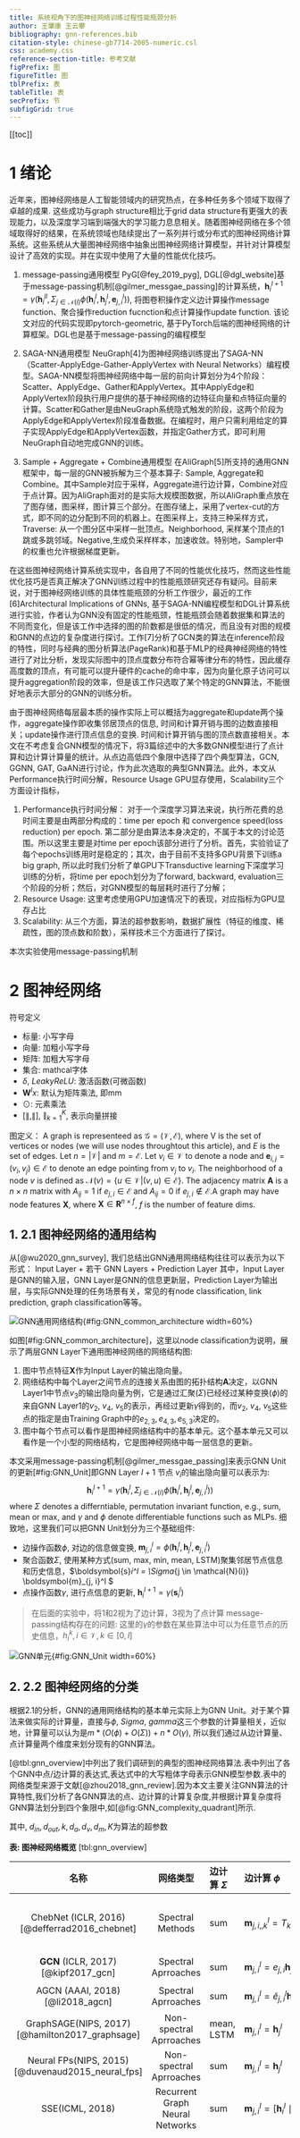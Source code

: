 ```yaml
---
title: 系统视角下的图神经网络训练过程性能瓶颈分析
author: 王肇康 王云攀
bibliography: gnn-references.bib
citation-style: chinese-gb7714-2005-numeric.csl
css: academy.css
reference-section-title: 参考文献
figPrefix: 图
figureTitle: 图
tblPrefix: 表
tableTitle: 表
secPrefix: 节
subfigGrid: true
---
```


[[toc]]

# 1 绪论

近年来，图神经网络是人工智能领域内的研究热点，在多种任务多个领域下取得了卓越的成果. 这些成功与graph structure相比于grid data structure有更强大的表现能力，以及深度学习端到端强大的学习能力息息相关。随着图神经网络在多个领域取得好的结果，在系统领域也陆续提出了一系列并行或分布式的图神经网络计算系统。这些系统从大量图神经网络中抽象出图神经网络计算模型，并针对计算模型设计了高效的实现。并在实现中使用了大量的性能优化技巧。
1. message-passing通用模型
PyG[@fey_2019_pyg], DGL[@dgl_website]基于message-passing机制[@gilmer_messgae_passing]的计算系统，$\boldsymbol{h}_i^{l+1}  = \gamma (\boldsymbol{h}_i^{ll}, \Sigma_{j \in \mathcal{N}(i)} \phi(\boldsymbol{h}_i^l, \boldsymbol{h}_j^l, \boldsymbol{e}_{j, i}^l))$, 将图卷积操作定义边计算操作message function、聚合操作reduction fucnction和点计算操作update function. 该论文对应的代码实现即pytorch-geometric, 基于PyTorch后端的图神经网络的计算框架。DGL也是基于message-passing的编程模型

2. SAGA-NN通用模型
NeuGraph[4]为图神经网络训练提出了SAGA-NN（Scatter-ApplyEdge-Gather-ApplyVertex with Neural Networks）编程模型。SAGA-NN模型将图神经网络中每一层的前向计算划分为4个阶段：Scatter、ApplyEdge、Gather和ApplyVertex。其中ApplyEdge和ApplyVertex阶段执行用户提供的基于神经网络的边特征向量和点特征向量的计算。Scatter和Gather是由NeuGraph系统隐式触发的阶段，这两个阶段为ApplyEdge和ApplyVertex阶段准备数据。在编程时，用户只需利用给定的算子实现ApplyEdge和ApplyVertex函数，并指定Gather方式，即可利用NeuGraph自动地完成GNN的训练。

3. Sample + Aggregate + Combine通用模型
在AliGraph[5]所支持的通用GNN框架中，每一层的GNN被拆解为三个基本算子: Sample, Aggregate和Combine。其中Sample对应于采样，Aggregate进行边计算，Combine对应于点计算。因为AliGraph面对的是实际大规模图数据，所以AliGraph重点放在了图存储，图采样，图计算三个部分。在图存储上，采用了vertex-cut的方式，即不同的边分配到不同的机器上。在图采样上，支持三种采样方式，Traverse: 从一个图分区中采样一批顶点。Neighborhood, 采样某个顶点的1跳或多跳邻域。Negative,生成负采样样本，加速收敛。特别地，Sampler中的权重也允许根据梯度更新。

在这些图神经网络计算系统实现中，各自用了不同的性能优化技巧，然而这些性能优化技巧是否真正解决了GNN训练过程中的性能瓶颈研究还存有疑问。目前来说，对于图神经网络训练的具体性能瓶颈的分析工作很少，最近的工作[6]Architectural Implications of GNNs, 基于SAGA-NN编程模型和DGL计算系统进行实验，作者认为GNN没有固定的性能瓶颈，性能瓶颈会随着数据集和算法的不同而变化，但是该工作中选择的图的阶数都是很低的情况，而且没有对图的规模和GNN的点边的复杂度进行探讨。工作[7]分析了GCN类的算法在inference阶段的特性，同时与经典的图分析算法(PageRank)和基于MLP的经典神经网络的特性进行了对比分析，发现实际图中的顶点度数分布符合幂等律分布的特性，因此缓存高度数的顶点，有可能可以提升硬件的cache的命中率，因为向量化原子访问可以提升aggregation阶段的效率，但是该工作只选取了某个特定的GNN算法，不能很好地表示大部分的GNN的训练分析。

由于图神经网络每层最本质的操作实际上可以概括为aggregate和update两个操作，aggregate操作即收集邻居顶点的信息, 时间和计算开销与图的边数直接相关；update操作进行顶点信息的变换. 时间和计算开销与图的顶点数直接相关。本文在不考虑复合GNN模型的情况下，将3篇综述中的大多数GNN模型进行了点计算和边计算计算量的统计。从点边高低四个象限中选择了四个典型算法，GCN, GGNN, GAT, GaAN进行讨论，作为此次选取的典型GNN算法。此外，本文从Performance执行时间分解，Resource Usage GPU显存使用，Scalability三个方面设计指标，
1. Performance执行时间分解： 对于一个深度学习算法来说，执行所花费的总时间主要是由两部分构成的：time per epoch 和 convergence speed(loss reduction) per epoch. 第二部分是由算法本身决定的，不属于本文的讨论范围。所以这里主要是对time per epoch该部分进行了分析。首先，实验验证了每个epochs训练用时是稳定的；其次，由于目前不支持多GPU背景下训练a big graph, 所以此时我们分析了单GPU下Transductive learning下深度学习训练的分析，将time per epoch划分为了forward, backward, evaluation三个阶段的分析；然后，对GNN模型的每层耗时进行了分解；
2. Resource Usage: 这里考虑使用GPU加速情况下的表现，对应指标为GPU显存占比
3. Scalability: 从三个方面，算法的超参数影响，数据扩展性（特征的维度、稀疏性，图的顶点数和阶数），采样技术三个方面进行了探讨。

本次实验使用message-passing机制


# 2 图神经网络

符号定义
- 标量: 小写字母
- 向量: 加粗小写字母
- 矩阵: 加粗大写字母
- 集合: mathcal字体
- $\delta$, $LeakyReLU$: 激活函数(可微函数)
- $\mathbf{W}^lx$: 默认为矩阵乘法, 即mm
- $\odot$: 元素乘法
- $[\parallel, \parallel]$, $\parallel_{k=1}^K$, 表示向量拼接

图定义：
A graph is representeed as $\mathcal{G}=(\mathcal{V}, \mathcal{E})$, where V is the set of vertices or nodes (we will use nodes throughtout this article), and $E$ is the set of edges. Let $n = |\mathcal{V}|$ and $m = \mathcal{E}$. Let $v_i \in \mathcal{V}$ to denote a node and $\boldsymbol{e}_{i, j} = (v_i, v_j) \in \mathcal{E}$ to denote an edge pointing from $v_j$ to $v_i$. The neighborhood of a node $v$ is defined as $\mathcal{N}(v) = \{u \in \mathcal{V} | (v, u) \in \mathcal{E}\}$. The adjacency matrix $\boldsymbol{A}$ is a $n \times n$ matrix with $A_{ij}=1$ if $e_{j, i} \in \mathcal{E}$ and $A_{ij}=0$ if $e_{j, i} \notin \mathcal{E}$.A graph may have node features $\boldsymbol{X}$, where $\boldsymbol{X} \in \boldsymbol{R}^{n \times f}$, $f$ is the number of feature dims. 

## 1. 2.1 图神经网络的通用结构

从[@wu2020_gnn_survey], 我们总结出GNN通用网络结构往往可以表示为以下形式：
Input Layer + 若干 GNN Layers + Prediction Layer
其中，Input Layer是GNN的输入层，GNN Layer是GNN的信息更新层，Prediction Layer为输出层，与实际GNN处理的任务场景有关，常见的有node classification, link prediction, graph classification等等。

![GNN通用网络结构](figs/illustration/GNN_common_architecture.png){#fig:GNN_common_architecture width=60%}

如图[#fig:GNN_common_architecture]，这里以node classification为说明，展示了两层GNN Layer下通用图神经网络的网络结构图: 
1. 图中节点特征$\boldsymbol{X}$作为Input Layer的输出隐向量。
2. 网络结构中每个Layer之间节点的连接关系由图的拓扑结构$\boldsymbol{A}$决定，以GNN Layer1中节点$v_3$的输出隐向量为例，它是通过汇聚($\Sigma$)已经经过某种变换($\phi$)的来自GNN Layer1的$v_2$, $v_4$, $v_5$的表示，再经过更新$\gamma$得到的，而$v_2$, $v_4$, $v_5$这些点的指定是由Training Graph中的$e_{2, 3}, e_{4, 3}, e_{5, 3}$决定的。
3. 图中每个节点可以看作是图神经网络结构中的基本单元。这个基本单元又可以看作是一个小型的网络结构，它是图神经网络中每一层信息的更新。

本文采用message-passing机制[@gilmer_messgae_passing]来表示GNN Unit的更新[#fig:GNN_Unit]即GNN Layer $l+1$ 节点 $v_i$的输出隐向量可以表示为:
$$\boldsymbol{h}_i^{l+1}  = \gamma (\boldsymbol{h}_i^l, \Sigma_{j \in \mathcal{N}(i)} \phi(\boldsymbol{h}_i^l, \boldsymbol{h}_j^l, \boldsymbol{e}_{j, i}^l))$$
where $\Sigma$ denotes a differntiable, permutation invariant function, e.g., sum, mean or max, and $\gamma$ and $\phi$ denote differentiable functions such as MLPs.
细致地，这里我们可以把GNN Unit划分为三个基础组件:
- 边操作函数$\phi$, 对边的信息做变换, $\boldsymbol{m}_{j, i}^l = \phi(\boldsymbol{h}_i^l, \boldsymbol{h}_j^l, \boldsymbol{e}_{j, i}^l)$
- 聚合函数$\Sigma$, 使用某种方式(sum, max, min, mean, LSTM)聚集邻居节点信息和历史信息，$\boldsymbol{s}_i^l =  \Sigma_{j \in \mathcal{N}(i)} \boldsymbol{m}_{j, i}^l $
- 点操作函数$\gamma$, 进行点信息的更新, $\boldsymbol{h}_i^{l+1}  = \gamma(\boldsymbol{s}_i^l)$

> 在后面的实验中，将1和2视为了边计算，3视为了点计算
> message-passing结构存在的问题:
> 这里的$\gamma$的参数在某些算法中可以为任意节点的历史信息，$h_i^k, i \in \mathcal{V}, k \in [0, l]$

![GNN单元](figs/illustration/GNN_Unit.png){#fig:GNN_Unit width=60%}

## 2. 2.2 图神经网络的分类

根据2.1的分析，GNN的通用网络结构的基本单元实际上为GNN Unit。对于某个算法来做实际的计算量，直接与$\phi$, $Sigma$, $gamma$这三个参数的计算量相关，近似地，计算量可以认为是$m * (O(\phi) + O(\Sigma)) + n * O(\gamma)$, 所以我们通过从边计算量、点计算量两个维度来划分现有的GNN算法。

[@tbl:gnn_overview]中列出了我们调研到的典型的图神经网络算法.表中列出了各个GNN中点/边计算的表达式,表达式中的大写粗体字母表示GNN模型参数.表中的网络类型来源于文献[@zhou2018_gnn_review].因为本文主要关注GNN算法的计算特性,我们分析了各GNN算法的点、边计算的计算复杂度,并根据计算复杂度将GNN算法划分到四个象限中,如[@fig:GNN_complexity_quadrant]所示.

其中, $d_{in}, d_{out}, k, d_a, d_v, d_m, K$为算法的超参数

**表: 图神经网络概览** [tbl:gnn_overview]

|                       名称                       |            网络类型             | 边计算 $\Sigma$  | 边计算 $\phi$                                                                                                                                                                                                                                                                                                                                                                                                                                                                                                                                                    |          边计算复杂度           | 点计算 $\gamma$                                                                                                                                                                                                                                                                                                                                                                                                                                                                                                                                                                                                                    |                     点计算复杂度                     |
| :----------------------------------------------: | :-----------------------------: | :--------------- | :--------------------------------------------------------------------------------------------------------------------------------------------------------------------------------------------------------------------------------------------------------------------------------------------------------------------------------------------------------------------------------------------------------------------------------------------------------------------------------------------------------------------------------------------------------------- | :-----------------------------: | :--------------------------------------------------------------------------------------------------------------------------------------------------------------------------------------------------------------------------------------------------------------------------------------------------------------------------------------------------------------------------------------------------------------------------------------------------------------------------------------------------------------------------------------------------------------------------------------------------------------------------------- | :--------------------------------------------------: |
|  ChebNet (ICLR, 2016) [@defferrad2016_chebnet]   |        Spectral Methods         | sum              | $\boldsymbol{m}_{j, i, , k}^l = T_k(\widetilde{L} )_{j, i} \boldsymbol{h}_j^l$                                                                                                                                                                                                                                                                                                                                                                                                                                                                                   |         $O(K * d_{in})$         | $\boldsymbol{h}_i^{l+1} = \sum_{k=0}^K \boldsymbol{W}^{l,k}  \boldsymbol{s}_{i, k}^{l} $                                                                                                                                                                                                                                                                                                                                                                                                                                                                                                                                           |                $O(K * d_{in} * d_{out})$                 |
|       **GCN** (ICLR, 2017)[@kipf2017_gcn]        |       Spectral Aprroaches       | sum              | $\boldsymbol{m}_{j, i}^l = e_{j, i} \boldsymbol{h}_j^l$                                                                                                                                                                                                                                                                                                                                                                                                                                                                                                          |           $O(d_{in})$           | $\boldsymbol{h}_i^{l+1} = \boldsymbol{W}^l  \boldsymbol{s}_i^{l}$                                                                                                                                                                                                                                                                                                                                                                                                                                                                                                                                                                  |                $O(d_{in} * d_{out})$                 |
|         AGCN (AAAI, 2018)[@li2018_agcn]          |       Spectral Aprroaches       | sum              | $\boldsymbol{m}_{j, i}^l = \tilde{e}_{j, i}^l \boldsymbol{h}_j^l$                                                                                                                                                                                                                                                                                                                                                                                                                                                                                                |           $O(d_{in})$           | $\boldsymbol{h}_i^{l+1} = \boldsymbol{W}^l  \boldsymbol{s}_i^{l}$                                                                                                                                                                                                                                                                                                                                                                                                                                                                                                                                                                  |                $O(d_{in} * d_{out})$                 |
|  GraphSAGE(NIPS, 2017)[@hamilton2017_graphsage]  |     Non-spectral Aprroaches     | mean, LSTM   | $\boldsymbol{m}_{j, i}^l =  \boldsymbol{h}_j^l$                                                                                                                                                                                                                                                                                                                                                                                                                                                                                                                  |             $O(1)$              | $\boldsymbol{h}_i^{l+1} =   \delta(\boldsymbol{W}^l  [\boldsymbol{s}_i^{l} \parallel \boldsymbol{h}_i^l])$                                                                                                                                                                                                                                                                                                                                                                                                                                                                                                                         |                $O(d_{in} * d_{out})$                 |
| Neural FPs(NIPS, 2015)[@duvenaud2015_neural_fps] |     Non-spectral Aprroaches     | sum              | $\boldsymbol{m}_{j, i}^l = \boldsymbol{h}_j^l$                                                                                                                                                                                                                                                                                                                                                                                                                                                                                                                   |           $O(d_{in})$           | $\boldsymbol{h}_i^{l+1} = \delta(\boldsymbol{h}_i^l +\boldsymbol{W}^{\boldsymbol{N}_i}  \boldsymbol{s}_i^{l})$                                                                                                                                                                                                                                                                                                                                                                                                                                                                                                                                         |                $O(d_{in} * d_{out})$                 |
|                 SSE(ICML, 2018)                  | Recurrent Graph Neural Networks | sum              | $\boldsymbol{m}_{j, i}^l = [\boldsymbol{h}_i^{l} \parallel \boldsymbol{h}_j^l]$                                                                                                                                                                                                                                                                                                                                                                                                                                                                                  |             $O(1)$              | $\boldsymbol{h}_i^{l+1} = (1 - \alpha)  \boldsymbol{h}_i^l +\alpha    \delta(\boldsymbol{W}^l_1 \delta(\boldsymbol{W}^l_2), \boldsymbol{s}_i^l)$                                                                                                                                                                                                                                                                                                                                                                                                                                                                                   |                $O(d_{in} * d_{out})$                 |
|        **GGNN**(ICLR, 2015)[@li2015_ggnn]        |   Gated Graph Neural Networks   | sum              | $\boldsymbol{m}_{j, i} = \boldsymbol{W}^l \boldsymbol{h}_j^l$                                                                                                                                                                                                                                                                                                                                                                                                                                                                                                    |      $O(d_{in} * d_{out})$      | $\boldsymbol{z}_i^l = \delta ( \boldsymbol{W}^z \boldsymbol{s}_i^l + \boldsymbol{b}^{sz} + \boldsymbol{U}^z \boldsymbol{h}_i^{l} + \boldsymbol{b}^{hz}) \\ \boldsymbol{r}_i^l = \delta ( \boldsymbol{W}^r \boldsymbol{s}_i^l+ \boldsymbol{b}^{sr} +\boldsymbol{U}^r \boldsymbol{h}_i^{l} + \boldsymbol{b}^{hr}) \\ \boldsymbol{h}_i^{l+1} = tanh ( \boldsymbol{W}^l \boldsymbol{s}_i^l + \boldsymbol{b}^s + \boldsymbol{U} ( \boldsymbol{r}_i^l \odot \boldsymbol{h}_i^{l} + \boldsymbol{b}^h))) \\ \boldsymbol{h}_i^{l+1} = (1 - \boldsymbol{z}_i^l) \odot \boldsymbol{h}_i^l +  \boldsymbol{z}_i^l \odot \boldsymbol{h}_i^{l+1}$ |         $O(max(d_{in}, d_{out}) * d_{out})$          |
|   Tree-LSTM(ACL, 2015) [@zhang2018_tree_lstm]    |           Graph LSTM            | sum              | $\boldsymbol{m}_{j, i}^l = \boldsymbol{h}_j^l$                                                                                                                                                                                                                                                                                                                                                                                                                                                                                                                   |             $O(1)$              | $h_i^{l+1} = LSTM(\boldsymbol{s}_i^l, \boldsymbol{h}_i^{l})$                                                                                                                                                                                                                                                                                                                                                                                                                                                                                                                                                                       |                $O(d_{in} * d_{out})$                 |
|       **GAT**(ICLR, 2017)[@huang2018_gat]        |    Graph Attention Networks     | sum       | $\alpha_{j, i}^k = \frac {\exp(LeakyReLU(\boldsymbol{a}^T [ \boldsymbol{W}^{l,k}  \boldsymbol{h}_j^l \parallel \boldsymbol{W}^{l,k}  \boldsymbol{h}_j^l] ))} {\sum_{k \in \mathcal{N}(i)}\exp(LeakyReLU(\boldsymbol{a}^T [ \boldsymbol{W}^{l,k}  \boldsymbol{h}_j^l \parallel \boldsymbol{W}^{l,k}  \boldsymbol{h}_k^l] ))} \\ Multi-head concatenation: \boldsymbol{m}_{j, i}^l = \parallel_{k=1}^K \delta(\alpha_{j, i}^k \boldsymbol{W}^{l,k} \boldsymbol{h}_j^{l}) \\  Multi-head average: \boldsymbol{m}_{j, i}^l = \frac{1}{K} \sum_{k=1}^K \delta(\alpha_{j, i}^k \boldsymbol{W}^{l,k} \boldsymbol{h}_j^{l})$                                                                                                                   |    $O(K * d_{in} * d_{out})$    | $\boldsymbol{h}_i^{l+1} = \boldsymbol{s}_i^l$                                                                                                                                                                                                                                                                                                                                                                                                                                                                                                                                                                                      |                        $O(1)$                        |
|       **GaAN**(UAI, 2018)[@zhang2018_gaan]       |    Graph Attention Networks     | sum + max + mean | $\alpha_{j, i}^k = \frac {\exp(\boldsymbol{a}^T [ \boldsymbol{W}^{l, k}_{xa} \boldsymbol{h}_j^l \parallel \boldsymbol{W}^{l,k}_{ya} \boldsymbol{h}_i^l] )} {\sum_{k \in \mathcal{N}(j)}\exp(\boldsymbol{a}^T [ \boldsymbol{W}^{l,k}_{xa} \boldsymbol{h}_j^l \parallel \boldsymbol{W}^{l,k}_{ya}  \boldsymbol{h}_k^l] )} \\  \boldsymbol{m}_{j, i, 1}^l = \parallel_{k=1}^K \delta(\alpha_{j, i}^k \boldsymbol{W}^{l,k}_v \boldsymbol{h}_j^{l}) \\ \boldsymbol{m}_{j, i, 2}^l = \boldsymbol{W}^l_m \boldsymbol{h}_j^{l} \\ \boldsymbol{m}_{j, i, 3}^l = \boldsymbol{h}_j^l$ | $O(max(d_a, d_m) * K * d_{in})$ | $\boldsymbol{g}_i = \boldsymbol{W}^l_g  [\boldsymbol{h}_i^{l} \parallel \boldsymbol{s}_{i, 2}^l \parallel \boldsymbol{s}_{i, 3}^l]  \\ \boldsymbol{h}_i^{l+1} = \boldsymbol{W}^l_o [\boldsymbol{h}_i^l \parallel (\boldsymbol{g}_{i} \odot \boldsymbol{s}_{i, 1}^l) ]$                                                                                                                                                                                                                                                                                                                                                             | $O(max(d_{in} + K * d_v, 2 * d_{in} + d_m) d_{out})$ |

> 备注： Tree-LSTM的点计算公式不能直接用LSTM表示，所以去除
> 这里的图以论文中的图为标准
计算复杂度中的算法：GMM, Tree-LSTM-Nary, Tree-LSTM-Child, HGNN, single parameter

> 点,边复杂度的定义，当边的复杂度仅仅为$d_in$的小常数倍为边低，否则为边高; 当点的复杂度为$d_{in} * d_{out}$的小常数倍为点低，否则为点高;

![GNN的计算复杂度象限图](figs/illustration/GNN_complexity_quadrant.jpg)

**图: GNN的计算复杂度象限图** [@fig:GNN_complexity_quadrant]

## 3. 2.3 典型图神经网络

### 3.1. GCN
提出了Spectral Graph Convolutions的一阶近似方法，将复杂度降到了与图边数的线性的数量级，并且能够学习局部图形结构和节点特征，沟通了Spectral-based方法和Spatial-based方法。
The propagation rule of GCN at layer l+1 is defined as follows:
$$\boldsymbol{h}_i^{l + 1} = \delta (\boldsymbol{W}^l sum_{j \in \mathcal{N}(i)} (e_{j, i}\boldsymbol{h}_j^{l}))$$

参数：
$d_{in}$是layer $l$的输入维度
$d_{out}$是layer $l$的输出维度

权重：
$\boldsymbol{W}^l \in \mathbb{R}^{d_{out} \times d_{in}}$

### 3.2. GGNN
在图神经网络的前期工作GNN上，首次提出采用了a gated recurrent unit(GRU)作为循环函数，将循环次数减少到了固定步骤数，不再需要约束参数以保证收敛
GNN Layer $l$ node $v_i$的更新公式为:
$$\boldsymbol{s}_i^{l} = sum_{j \in \mathcal{N}(i)} (\boldsymbol{h}_j^{l}) \\ \boldsymbol{z}_i^l = \delta ( \boldsymbol{W}^z \boldsymbol{s}_i^l + \boldsymbol{b}^{sz} + \boldsymbol{U}^z \boldsymbol{h}_i^{l} + \boldsymbol{b}^{hz}) \\ \boldsymbol{r}_i^l = \delta ( \boldsymbol{W}^r \boldsymbol{s}_i^l+ \boldsymbol{b}^{sr} +\boldsymbol{U}^r \boldsymbol{h}_i^{l} + \boldsymbol{b}^{hr}) \\ \boldsymbol{h}_i^{l+1} = tanh ( \boldsymbol{W} \boldsymbol{s}_i^l + \boldsymbol{b}^s + \boldsymbol{U} ( \boldsymbol{r}_i^l \odot \boldsymbol{h}_i^{l} + \boldsymbol{b}^h))) \\ \boldsymbol{h}_i^{l+1} = (1 - \boldsymbol{z}_i^l) \odot \boldsymbol{h}_i^l +  \boldsymbol{z}_i^l \odot \boldsymbol{h}_i^{l+1}$$

参数：
$d_{in}$是layer $l$的输入维度
$d_{out}$是layer $l$的输出维度

权重：
$\boldsymbol{W}^z, \boldsymbol{W}^r, \boldsymbol{W}, \boldsymbol{U}^z, \boldsymbol{U}^r, \boldsymbol{U}^l  \in \mathbb{R}^{d_{out}\times d_{in}}$
$\boldsymbol{b}^{sz}, \boldsymbol{b}^{hz}, \boldsymbol{b}^{sr}, \boldsymbol{b}^{hr}, \boldsymbol{b}^s, \boldsymbol{b}^r  \in \mathbb{R}^{d_{out}}$

注意：
> GGNN是所有层共享同一参数，其他模型GCN,GAT,GaAN的参数每层都是不一样的

### 3.3. GAT
采用了Attention机制来了解两个连接节点的相对权重，并且使用了multi-head机制来增加模型的表现能力
GNN Layer $l$ node $v_i$的更新公式为:
$$\boldsymbol{h}_i^{l + 1} = \parallel_{k=1}^K \delta(sum_{j \in \mathcal{N}(i)} \alpha_{j, i}^k \boldsymbol{W}^{l,k} \boldsymbol{h}_j^{l}) \\
or \quad \boldsymbol{h}_i^{l + 1} = \delta(\frac{1}{K} sum_{j \in \mathcal{N}(i)} \alpha_{j, i}^k \boldsymbol{W}^{l,k} \boldsymbol{h}_j^{l}) \\
\alpha_{j, i}^k = \frac {\exp(LeakyReLU(a^T [ \boldsymbol{W}^{l,k} \boldsymbol{h}_j^l \parallel \boldsymbol{W}^{l,k} \boldsymbol{h}_j^l] ))} {\sum_{k \in \mathcal{N}(i)}\exp(LeakyReLU(a^T [ \boldsymbol{W}^{l,k} \boldsymbol{h}_j^l \parallel \boldsymbol{W}^{l,k} \boldsymbol{h}_k^l] ))}$$

参数：
$d_{in}$是layer $l$的输入维度
$d_{out}$是layer $l$的输出维度
$K$是多头机制的heads数

权重:
$\bold{W}^{l,k} \in \mathbb{R}^{d_{out} \times d_{in}}, \boldsymbol{a} \in \mathbb{R}^{2 * d_{out}}$


### 3.4. GaAN
在传统的mulit-head机制上，引入了a convolutional subnetwork来控制每个Attention head的重要性
GNN Layer $l$ node $v_i$的更新公式为:

$$ \boldsymbol{h}_i^{l+1} = \boldsymbol{W}^l_o [\boldsymbol{h}_i^l \parallel (\boldsymbol{g}_{i} \odot sum_{j \in \mathcal{N}(i)}  (\parallel_{k=1}^K \delta(\alpha_{j, i}^k \boldsymbol{W}^{l,k}_v \boldsymbol{h}_j^{l}) ) ] \\ \boldsymbol{g}_i = \boldsymbol{W}^l_g  [\boldsymbol{h}_i^{l} \parallel max_{j \in \mathcal{N}(i)} (\boldsymbol{W}^l_m \boldsymbol{h}_j^{l})  \parallel mean_{j \in \mathcal{N(i)}} \boldsymbol{h}_j^l] 
\\ \alpha_{j, i}^k = \frac {\exp(\boldsymbol{a}^T [ \boldsymbol{W}^{l,k}_{xa} \boldsymbol{h}_j^l \parallel \boldsymbol{W}^{l,k}_{ya} \boldsymbol{h}_i^l] )} {\sum_{s \in \mathcal{N}(j)}\exp(\boldsymbol{a}^T [ \boldsymbol{W}^{l,k}_{xa} \boldsymbol{h}_j^l \parallel \boldsymbol{W}^{l,k}_{ya}  \boldsymbol{h}_s^l] )}$$

参数：
$d_{in}$是layer $l$的输入维度
$d_{out}$是layer $l$的输出维度
$K$是多头机制的heads数

权重:
$\bold{W}^l_o \in \mathbb{R}^{d_{out} \times (K * d_v + d_{in})}, \boldsymbol{a} \in \mathbb{R}^{2 * d_a}$
$\bold{W}^l_g \in \mathbb{R}^{K \times (2 * d_{in} + d_m)}$
$\boldsymbol{W}^{l,k}_{xa}, \boldsymbol{W}^{l,k}_{ya} \in \mathbb{R}^{d_a}$

## 4. 2.4 采样技术

在实际训练中，当遇到特别大的图时，使用整张图参与训练，内存就成为最大的限制，这是低效而且不可行的。所以，采样技术也纳入为了模型的一部分。
为了能够扩展到更大的图上，出现了大量的采样方面的工作，即将一个大图采样为一个小图进行minibatch训练。采样技术的工作出现了很多，大致来说，我们可以分为两大类(分类标准来自[@zeng2020_graphsaint])
1. layer Sampling (Neighbor Sampling) 特点：根据层选择点或者边
layer Sampling一般来说包括三部步骤：1) Construct a complete GCN on the full traning graph. 2) Sampling nodes or edges of each layer to form minibatches 3) Propagate forward and backward among the sampled GCN.
Step 2)和3) 迭代地进行梯度更新
GraphSAGE[@hamilton2017_graphsage]是最早出现的layer Sampling方法，它通过最终层需要训练的节点，反向每层按照指定邻居节点构成训练的子图。PinSage [@ying2018_pinsage] proposed sampling neighbors using random walks on graphs along with several implementation improvements including coordination between the CPU and GPU, a map-reduce inference pipeline, and so on。 FastGCN[@chen2018_fastgcn]则在[@hamilton2017_graphsage]基础上，enhances the layer sampler by introducing an importance score to each neighbor. The algorithm presumably leads to less information loss due to weighted（每层采样相同数目固定的点） aggregation. StochasticGCN [@chen2018_sgcn]further proposed reducing the sampling variances by using the historical activations of the last batches as a control variate, allowing for arbitrarily small sample sizes with a theoretical guarantee. Adapt [@huang2018_adap] further proposed sampling nodes in the lower layers conditioned on their top layer; this approach was more adaptive and applicable to explicitly reduce variances. 
![Layer_Sampling](figs/illustration/layer_sampling.png){#fig:Layer_Sampling width=60%}

2. Graph Sampling (Edge Sampling) 特点：保证了每层的顶点的连接关系一致
AESG(这个名称是自己定的) [@zeng2018_aesg], Cluster-GCN[@chiang2019_cluster_gcn], GraphSAINT [@zeng2020_graphsaint]不同于layer Sampling的想法，build mini-batches from subgraphsa.  AESG [@zeng2018_aesg] proposes a specific graph sampling algorithm to ensure connectivity among minibatch nodes. Cluster-GCN[@chiang2019_cluster_gcn] proposes graph clustering based minibatch training. During pre-processing, the training graph is partitioned into densely connected clusters. During training, clusters are randomly selected to form minibatches, and intra-cluster edge connections remain unchanged. GraphSAINT[@zeng2020_graphsaint]也采用了graph sampling的方法，并且decouple the sampling from the forward and backward propagation, and extend GraphSAINT with many architecture variants
![Graph_Sampling](figs/illustration/graph_sampling.png){#fig:Graph_Sampling width=60%}

在实验中，考虑采样技术时，我们从以上两大类采样算法中选取了代表性的采样算法作为训练前的一个形成Dataloader的步骤，分析了加入采样技术后GPU性能瓶颈的变化。 对于layer Sampling采样，我们选取了最经典的GraphSAGE作为研究，主要原因是它的实用性；另外对于Graph Sampling采样方法，我们选取了Cluster-GCN算法，因为该算法是最早开源的。

# 3 实验设计

## 1. 3.1 实验环境

NVIDIA Tesla T4 15079MiB X 1
Linux gpu1 3.10.0-957.el7.x86_64 #1 SMP Thu Nov 8 23:39:32 UTC 2018 x86_64 x86_64 x86_64 GNU/Linux
Python 3.7.7, PyTorch 1.5.0, Pytorch Geometric 1.5.0

## 2. 3.2 实验数据集

**表: 实验数据集概览** {#tbl:dataset_overview}

|                       数据集                        |  点数   |  边数   | 平均度数 | 输入特征向量维度 | 特征稀疏度 | 类别数 | 图类型 |
| :-------------------------------------------------: | :-----: | :-----: | :------: | :--------------: | :--------: | :----: | :----: |
| pubmed (pub) [@yang2016_revisiting_semisupervised]  | 19,717  | 44,324  |   4.5    |       500        |    0.90    |   3    | 有向图 |
|   amazon-photo (amp) [@shchur2018_pitfall_of_gnn]   |  7,650  | 119,081 |   31.1   |       745        |    0.65    |   8    | 有向图 |
| amazon-computers (amc) [@shchur2018_pitfall_of_gnn] | 13,752  | 245,861 |   35.8   |       767        |    0.65    |   10   | 有向图 |
| coauthor-physics (cph) [@shchur2018_pitfall_of_gnn] | 34,493  | 247,962 |   14.4   |       8415       |   0.996    |   5    | 有向图 |
|         flickr (fli) [@zeng2020_graphsaint]         | 89,250  | 899,756 |   10.1   |       500        |    0.54    |   7    | 无向图 |
|        com-amazon (cam) [@yang2012_defining]        | 334,863 | 925,872 |   2.8    |        32        |    0.0     |   10   | 无向图 |

实验中为了测量图的关键拓扑特征(例如平均度数)对性能的影响情况, 我们也利用R-MAT生成器[@rmat-generator]生成随机图.
如果不额外说明, 随机图顶点的特征向量为随机生成的32维稠密向量, 将顶点随机分到10个类别中, 75%的顶点参与训练.

注:
> 1. 有向图: 平均度数 = 2 * 边数 / 点数 (实际过程中，有向图PyG会预处理为无向图)
> 2. 无向图: 平均度数 = 边数 / 点数
> 3. 单个节点特征稀疏度=1 - 非零数/特征维度， 特征稀疏度为所有节点特征稀疏度的平均值

## 3. 3.3 图神经网络算法选择与实现

### 3.1. 3.3.1 学习任务

常见的Learning Task可分为[@wu2020_gnn_survey]:
- Node Level: node regression and node classification
- Edge Level: edge classification and link prediction
- Graph Level: graph classification

我们选择了node classificaton，因为其在实际应用中使用广泛、公开数据集充足。

### 3.2. 3.3.2 学习类型

学习类型可以分为两种：
1. transductive learning: 在训练、验证和测试三个阶段均使用一张图
2. inductive learning: 在训练阶段，只能看到部分图，在验证和测试阶段，针对原图中没有的顶点进行预测

在实验1,2,3分析中，我们采用transductive learning, 对整个epoch分析 
在实验4的sampling实验中，我们采用inductive learning, 对train阶段分析

> 为什么用两种setting? 为什么分析阶段不同？
> 初衷：
在transductive learning中，train, eval往往为一个epoch的两个过程, 而且两个过程操作图都相同，不影响分析; 
由于Sampling技术的实验多设置在Inductive learning, 舍去了Evalutaion阶段的分析

### 3.3. 3.3.3 算法实现

我们根据算法的点边计算复杂度选择了GCN, GGNN, GAT, GaAN四个代表性算法

**算法实现细节**
1. 网络结构:
> Input Layer + 2 * GNN Lyaer + Prediction Layer 
> 实际上, GCN, GAT, GaAN论文中的网络结构即为2, 为了保持统一， GGNN也设置为2

2. Layer的实现
> - 对于GCN, GAT, GaAN算法采用PyG自带的, GaAN基于PyG框架下手动实现（已保证正确性)
> - 对于GCN, GAT算法，PyG实现中，将点计算$\gamma$放在了$\phi$和$\Sigma$之前
> - 对于GGNN算法，由于该算法GNN Layer更新公式要求$d_{in}=d_{out}, f <= d_{in}$, 所以，在输入前和输出后做了MLP转换。


**超参数设计**[#config_exp]
1. weight_decay=0.005, lr=0.01, Adam优化器
2. hidden_dims=64, Heads = 8, GAT算法: $d_{head}=8$; GaAN算法: $d_a = d_v = 8$, $d_m = 64$.

### 3.4. 3.3.4 采样实现

这里使用了PyG集成的采样方法的工具包
[torch_geometric.data](https://pytorch-geometric.readthedocs.io/en/latest/modules/data.html) 中的Loader进行集成采样算法

**1. `NeighborSampler()` [@hamilton2017_graphsage]**

GraphSAGE: Neighborhood Sampling, 每层的图的规模不一样
参数: 
- S1=25(GNN Layer1), S2=10(GNN Layer0)
- batch_size=512, 来源：论文中使用的batch_size数目

其他特殊处理：
- 对于GCN算法，预处理出整个Training Graph的边的权重，然后对于每层sampling出的结果，取权重的index;  
- PyG的Message Passing机制支持指定源点和终点的列表, 即对于GraphSAGE算法，Layer0采样节点列表为$\mathcal{X}_0$, Layer1采样节点列表为$\mathcal{X}_1$, $|\mathcal{X}_0| > |\mathcal{X}_1|$, $\mathcal{X}_0, \mathcal{X}_1$可以进行指定

**2. `ClusterData(), ClusterLoader()` [@chiang2019_cluster_gcn]**
ClusterGCN: Edge Sampling, 每层的图结构固定
参数: total_partitions=1500,  batch_partitions=20, 来源：论文中使用的数据

特别说明：
对于GCN算法，对于ClusterGCN采用出的子图，使用PyG的GCNConv提供的`gcn_norm`生成了边的权重

**3. 训练方式**
每个epoch定义为所有的图数据利用一次, 即遍历一遍train_loader的数据
每个epoch的batch数
1. GraphSAGE:  = floor(#Training_nodes / batch_size) = len(Neighborhoo)
2. ClusterGCN = floor(total_partitions / batch_partitions)

## 4. 3.4 数据处理方法

对于3.2中{#tbl:dataset_overview}中的数据集:
1. 所有数据集处理同原论文
> 注：有向图统一预处理为了无向图
2. 使用了`torch_geometric.transforms.NormalizeFeatures`预处理了特征
> 注: row-normalizes node features to sum-up to one.

## 5. 3.5 实验方案概览

- 实验 1：第2.2节中的计算复杂度分析是否与实际表现相符合？
  - epochs耗时稳定性分析: 去除异常epochs的必要性
  - 各算法点边计算耗时随参数的变化：
- 实验 2: 训练耗时分解
  - 点边计算耗时比例
  - 点边计算耗时占比随度数的变化
  - 边计算耗时分解
  - 热点算子分析
- 实验 3：GPU内存使用分析
  - 随Input Feature Dimension的变化
  - 随顶点数的变化
  - 随阶数的变化
- 实验 4：采样技术
  - 随batch_size的变化
    - graph_info
      
      > 度数图：散点图
  - 耗时占比的变化
  - 峰值内存的变化


**GPU内存分析中Peak Memory, Expansion Ratio如何获取？**
1. 代码执行流程：
  - 非采样算法背景下: 
      准备data和model到GPU上 -> 执行多轮epoch(每轮epoch包括train, eval两个阶段)
  - 采样算法背景下：
    准备DataLoader(GPU)和model(GPU), Data -> 执行多伦epoch(每轮epoch执行多个batch, batch数量由DataLoader决定) 

2. GPU内存测量
- 非采样算法背景下
  - 使用torch.cuda.memory_stats(), 主要关注了allocated_bytes.all.current, allocated_bytes.all.peak两个指标
  - 在代码执行过程中，取了dataload, warmup, forward_start, layer0, layer1, forward_end, backward_end, eval_end多个阶段进行记录GPU内存信息
  > peak memory = 各个stages的peak memory的最大值
  > expansion ratio = peak memory / dataload的allocated_bytes_all_current值
- 采样算法的背景下
  - 使用torch.cuda.memory_stats(), 主要关注了allocated_bytes.all.current, allocated_bytes.all.peak两个指标
  - 在代码执行过程中，标记了model load, warmup, batch_start, layer0, laye1, dataload, forward_end, backward_end多个阶段
  > peak memory = 各个stages的peak memory的最大值
  > expansion ratio = peak memory / dataload的allocated_bytes_all_current值

> 统计每个stages的allocated_bytes.all.peak, 已使用torch.cuda.reset_max_memory_allocated(device)释放内存
> 对于分析的对象，去除1轮epochs或batch作为warmup; 取后面所有epoch或batch的平均值作为标准，然后再取所有stages的最大值作为peak memory


**GPU显存内存膨胀爆栈情况原因剖析**
- Pytorch本身内存管理
关于tensor的管理通过Python对象管理一样，不可能再被后面的计算用到

-  深度学习中GPU显存的利用
    - 数据，模型本身
    - 模型中的参数
    - forward过程中的中间变量
      - 一般来说，每一个有参数层的输入和输出会保存为中间变量
    - backward过程中的中间变量
    - 优化器和动量，每个参数对应的梯度需要保存
    - 框架本身的内存

- Pytorch提供的机制
  - 算子的inplace参数，计算得到的新值会直接覆盖原来的值
  - checkpoint机制，牺牲计算速度减少显存使用

> 参考来源：
> 1. https://www.zhihu.com/question/314312876
> 2. https://oldpan.me/archives/how-to-calculate-gpu-memory
> 3. https://oldpan.me/archives/how-to-use-memory-pytorch

# 4 实验结果与分析

## 1. 4.1 实验1：超参数对训练耗时的影响分析

本实验的目标是通过观察GNN的超参数(例如$d_{in}$、$d_{out}$、$K$等)对训练耗时、显存使用的影响, 验证[@tbl:gnn_overview]中复杂度分析的准确性.

[@fig:exp_absolute_training_time]中比较了各GNN每个epoch的训练耗时,其排名为GaAN >> GAT > GGNN > GCN. 其耗时排名与复杂度分析相符. 因为图中边的数量一般远超点的数量, 因此边计算复杂度更高的GAT算法比点计算复杂度高的算法GGNN更耗时. [@fig:exp_absolute_training_time] 同时表明个别epoch的训练耗时异常地高, 其主要是由profiling overhead和python解释器的GC停顿造成.该现象证实了去处异常epoch的必要性.


![pubmed](./figs/experiments/exp_absolute_training_time_comparison_pubmed.png)

(a) pubmed

![amazon-photo](./figs/experiments/exp_absolute_training_time_comparison_amazon-photo.png)

(b) amazon-photo

![amazon-computers](./figs/experiments/exp_absolute_training_time_comparison_amazon-computers.png)

(c) amazon-computers

![coauthor-physics](./figs/experiments/exp_absolute_training_time_comparison_coauthor-physics.png)

(d) coauthor-physics

![flickr](./figs/experiments/exp_absolute_training_time_comparison_flickr.png)

(e) flickr

![com-amazon](./figs/experiments/exp_absolute_training_time_comparison_com-amazon.png)

(f) com-amazon

**图: 训练耗时的影响 [@fig:exp_absolute_training_time].**

根据[@tbl:gnn_overview]中的复杂度分析, 各GNN的点、边计算复杂度与各算法超参数(例如$d_{dim}$、$K$等)呈线性关系.
为了验证该线性关系, 我们测量了各GNN的训练时间随超参数的变化情况.

GCN和GGNN的计算复杂度受隐向量维度$d_{dim}$影响.
$d_{dim}$同时影响Layer0的输出隐向量维度和Layer1的输入隐向量维度（即$d_{dim}=d^0_{out}=d^1_{in})$.
[@fig:exp_hyperparameter_on_vertex_edge_phase_time_gcn]和[@fig:exp_hyperparameter_on_vertex_edge_phase_time_ggnn]展示了GCN和GGNN训练耗时受$d_{dim}$的影响情况.
随着$d_{dim}$的增加,训练耗时呈线性增长.


GAT采用了多头机制,其计算复杂度受输入隐向量维度$d_{in}$, 每个头的隐向量维度$h_{head}$和头数$K$的影响.
每一层的输出隐向量维度$d_{out}=K d_{head}$.
因为在GAT结构中$d^1_{in}=d^0_{out}$, 调整$d_{head}$和$K$即相当于调整了Layer1的$d^1_{in}$.
[@fig:exp_hyperparameter_on_vertex_edge_phase_time_gat]展示了GAT训练耗时受超参数$d_{head}$和$K$的影响.
GAT训练耗时随$d_{head}$和$K$呈线性增长.

GaAN同样采用多头机制,其计算复杂度受$d_{in}$、$d_v$、$d_a$和头数$K$的影响.
[@fig:exp_hyperparameter_on_vertex_edge_phase_time_gat]展示了GaAN训练耗时受超参数的影响.
实验验证了[@tbl:gnn_overview]中给出的复杂度分析结果,各GNN算法的训练耗时随着超参数的增加呈线性增长.
当隐向量维度$d_{in}$过低时, 涉及隐向量的计算占总计算时间比例很低, 导致其总训练耗时变化不明显.
当隐向量维度足够大时, 总训练时间随$d_{in}$呈线性增长.


![GCN](figs/experiments/exp_hyperparameter_on_vertex_edge_phase_time_gcn.png)

(a) GCN [#fig:exp_hyperparameter_on_vertex_edge_phase_time_gcn]

![GGNN](figs/experiments/exp_hyperparameter_on_vertex_edge_phase_time_ggnn.png)

(b) GGNN [#fig:exp_hyperparameter_on_vertex_edge_phase_time_ggnn]

![GAT](figs/experiments/exp_hyperparameter_on_vertex_edge_phase_time_gat.png)

(c) GAT [#fig:exp_hyperparameter_on_vertex_edge_phase_time_gat]

![GaAN](figs/experiments/exp_hyperparameter_on_vertex_edge_phase_time_gaan.png)

(d) GaAN [#fig:exp_hyperparameter_on_vertex_edge_phase_time_gaan]

**图: 超参数对GNN中点/边计算耗时的影响** [#fig:exp_hyperparameter_on_vertex_edge_phase_time]



[@fig:exp_hyperparameter_on_memory_usage]同时展示了各GNN对GPU显存的使用情况随算法超参数的变化情况.
随着超参数的增加,GNN的显存使用也线性增长.


![GCN](figs/experiments/exp_hyperparameter_on_memory_usage_gcn.png)

(a) GCN

![GGNN](figs/experiments/exp_hyperparameter_on_memory_usage_ggnn.png)

(b) GGNN

![GAT](figs/experiments/exp_hyperparameter_on_memory_usage_gat.png)

(c) GAT

![GaAN](figs/experiments/exp_hyperparameter_on_memory_usage_gaan.png)

(d) GaAN

**图: 超参数对训练阶段显存使用的影响(不含数据集本身).** [#fig:exp_hyperparameter_on_memory_usage]

实验验证了[@tbl:gnn_overview]中复杂度分析的有效性. *GNN的训练耗时与显存使用均与超参数呈线性关系*. 这允许算法工程师使用更大的超参数来提升GNN的复杂度,而不用担心训练耗时和显存使用呈现爆炸性增长.

## 2. 4.2 实验2: 训练耗时分解

本实验的目标是通过对训练耗时的分解, 发掘GNN训练中的计算性能瓶颈.

**点/边计算耗时比例分析**: 对于点计算和边计算, [@fig:exp_vertex_edge_cal_proportion]展示了各算法不同GNN层点/边计算耗时占总训练耗时的比例情况(含forward, backward和evaluation阶段). GCN算法在大多数数据集上边计算耗时占据主导. 只有`cph`数据集是特例, 因为该数据集输入特征向量维度非常高, 导致Layer0的点计算耗时额外的高. GGNN因为其点计算复杂度高, 使其点计算耗时占比明显高于其他算法, 但在大多数数据集上依然是边计算占据主要的计算耗时. 只有在`pub`和`cam`数据集上,边计算开销和点计算开销接近,因为两个数据集平均度数较低 (仅为4.5和2.8). 对于GAT和GaAN算法, 因为其边计算复杂度高, 其边计算耗时占绝对主导. 综上, *边计算是GNN训练的主要耗时因素*, 尤其是在边计算较为复杂的情况下.

<div>

![GCN](./figs/experiments/exp_layer_time_proportion_gcn.png)<br>(a) GCN

![GGNN](./figs/experiments/exp_layer_time_proportion_ggnn.png)<br>(b) GGNN

![GAT](figs/experiments/exp_layer_time_proportion_gat.png)<br>(c) GAT

![GaAN](figs/experiments/exp_layer_time_proportion_gaan.png)<br>(d) GaAN

**图: 点/边计算耗时占比.** [#fig:exp_vertex_edge_cal_proportion]

</div>

实验也表明 *数据集的平均度数影响点/边计算的耗时比例*. 我们固定图的顶点数为50k, 利用R-MAT生成器生成平均度数在10到100之间的随机图. 我们测量了各GNN中点/边计算的耗时比例随图平均度数的变化情况, 如[@fig:exp_avg_degree_vertex_edge_cal_time]所示. 边计算的耗时随着平均度数的增加呈线性增长, *边计算耗时在绝大部分情况下主导了整个计算耗时*, 只有在点计算复杂度非常高且平均度数非常低的情况下点计算耗时才能赶超边计算耗时. 因此, *GNN训练优化的重点应该是提升边计算的效率*.

<div>

![GCN](figs/experiments/exp_avg_degree_on_vertex_edge_cal_time_gcn.png)<br>(a) GCN

![GGNN](figs/experiments/exp_avg_degree_on_vertex_edge_cal_time_ggnn.png)<br>(b) GGNN

![GAT](figs/experiments/exp_avg_degree_on_vertex_edge_cal_time_gat.png)<br>(c) GAT

![GaAN](figs/experiments/exp_avg_degree_on_vertex_edge_cal_time_gaan.png)<br>(d) GaAN

**图: 平均顶点度数对点/边计算耗时比例的影响.** [#fig:exp_avg_degree_vertex_edge_cal_time]
</div>

**边计算耗时分解分析**: 边计算阶段可以进一步分解为collect, message, aggregate和update四个步骤, 如图[@fig:steps_in_edge_calculation]所示. 图中展示的是第$l$层GNN的边计算过程. edge index是一个保存由图的边集的规模为M*2的矩阵, 其中M是图的边数, 该矩阵的两列分别保存每条边的源顶点和目标顶点. edge index在整个计算过程中保持不变. 其中collect步骤用于准备边计算所需要的数据结构. 该步骤将输入GNN层的顶点隐向量$\boldsymbol{h}_i^l (1 \leq i \leq N)$根据edge index拷贝到各边的两层, 构成输入边计算函数$\phi$的输入参数张量(包含$\boldsymbol{h}_i^l$,$\boldsymbol{h}_j^l$和$\boldsymbol{e}_{j, i}^l$). 此步骤没有计算,只涉及数据访问. message步骤调用用户给出的函数$\phi$完成边计算过程, 并得到每条边的消息向量$\boldsymbol{m}_{j, i}^l (\boldsymbol{e}_{j, i}^l \in E(G))$. aggregate步骤根据每条边的目标顶点, 将目标顶点相同的消息向量通过聚合算子$\Sigma$聚合在一起, 得到每个顶点聚合向量$\boldsymbol{a}_i^l (1 \leq i \leq N)$. 最后的update步骤是可选的, 其可以对聚合后的向量进行额外的修正处理(例如在GCN增加bias).经过update处理后的聚合向量$a_i^l$将被输入到点计算函数$\gamma$中作为输入参数.

![fig:steps_in_edge_calculation](figs/illustration/steps_in_edge_calculation.png)

**图: 边计算的步骤分解.** [#fig:steps_in_edge_calculation]

我们对各GNN算法在不同数据集上的边计算过程进行了执行时间分解, 结果如图[fig:exp_edge_cal_decomposition](#fig:exp_edge_cal_decomposition)所示.各GNN的边计算耗时分解比较稳定, 与数据集关联性不强. collect步骤虽然只进行了数据准备, 但其在所有的GNN中均占据了不少的执行时间. 对于message步骤, 在边计算复杂度高的GNN (GAT和GaAN)中其,占据了绝对主导; 在GCN中虽然其边计算只有简单的数乘操作, 但其耗时依然有20%以上; 在GGNN中, 因为其边计算函数$\boldsymbol{m}_{j,i}^l=\boldsymbol{W}^l\boldsymbol{h}_{j}^l$只与源顶点有关, 所以在PyG的实现中将$\boldsymbol{W}^l\boldsymbol{h}_j^l$的计算移动到边计算开始之前预先进行 (因为这部分计算只与顶点相关, 因此我们将该计算计入点计算阶段), 计算出的结果被缓存下来, 在进行message步骤时直接读取, 因而GGNN的message步骤耗时为0. 对于aggregate步骤, 在边计算复杂度低的GNN (GCN和GGNN)中其占据了至少35%的耗时, 而在边计算复杂度高的GNN (GAT和GaAN), 其耗时与collect步骤接近, 均远低于message步骤. 实验表明*对于边计算复杂度高的算法, 其message步骤是其性能的瓶颈, 应重点优化*; 而**对于边计算复杂度低的算法, 优化collect和aggregate步骤能显著降低训练耗时*.

<div class="subfigure">

![GCN](figs/experiments/exp_edge_calc_decomposition_gcn.png)<br>(a) GCN

![GGNN](figs/experiments/exp_edge_calc_decomposition_ggnn.png)<br>(b) GGNN

![GAT](figs/experiments/exp_edge_calc_decomposition_gat.png)<br>(c) GAT

![GaAN](figs/experiments/exp_edge_calc_decomposition_gaan.png)<br>(d) GaAN

<a name="fig:exp_edge_cal_decomposition"> **图: 边计算耗时分解 (包含Layer0和Layer1).** </a>

</div>

**热点算子分析**: 点/边计算的各种函数$\phi, \Sigma,\gamma$由一系列基本算子构成, 基本算子被映射到GPU上的具体基本算子(例如矩阵乘法mm, 按元素数乘elementwise_kernel和张量按index选择index_select). 图[@fig:exp_top_basic_ops](#fig:exp_top_basic_ops)展示了各GNN中耗时比例最高的5个算子, 图例中算子顺序由平均耗时占比确定.

<div class="subfigure">

![GCN](figs/experiments/exp_top_basic_ops_gcn.png)<br>(a) GCN

![GGNN](figs/experiments/exp_top_basic_ops_ggnn.png)<br>(b) GGNN

![GAT](figs/experiments/exp_top_basic_ops_gat.png)<br>(c) GAT

![GaAN](figs/experiments/exp_top_basic_ops_gaan.png)<br>(d) GaAN

<a name="fig:exp_top_basic_ops"> **图: 基本算子的耗时比例 (含forward, backward和evaluation阶段)** </a>

</div>

各算法的高耗时算子分析如下:

- GCN中矩阵乘法算子mm主要用于点计算中$\gamma$,  该算子在cph数据集上尤其耗时, 因为cph输入的顶点特征向量维度非常高, 使得Layer0的点计算中矩阵乘法的计算量很高. mul是边计算函数$\phi$中的数乘操作. scatter_add和gather均用于实现边计算中的聚合步骤$\Sigma$, 其中前者用于forward阶段后者用于backward阶段. index_select算子用于边计算中的collect步骤. 对于GCN算法来说, 边计算相关算子占据了主要的耗时, 各算子之间耗时比较平均, 没有特别突出的性能瓶颈.
- GGNN中最耗时的也是矩阵乘法mm算子, 主要用于点计算函数$\gamma$. scatter_add, index_select和gather算子用于边计算. 而thnn_fused_gru_cell用于GRU的backward计算中. GGNN因为点计算复杂度的提升, mm算子的耗时时间明显提高.
- GAT中最耗时的4个算子均与边计算相关. mul,_index_put_impl和sum用于实现边计算函数$\phi$. index_select算子用于边计算中的collect阶段. mm算子用于点计算函数$\gamma$.
- GaAN中最耗时的矩阵乘法算子mm同时用于边计算和点计算, 其中边计算占主导. mul和cat用于边计算中的$\phi$函数.

从共性来说, **GNN计算的主要耗时还是在矩阵乘法mm, 按元素数乘mul等算子**, 因此非常适合用GPU进行计算.  边计算中的aggregate步骤虽然计算较为简单, 但因为涉及数据同步和非规整计算(不同顶点的度数差距很大), 其相关算子scatter_add和gather的依然占据了一定的耗时. 边计算中的collect步骤虽然没有任何的计算, 但是其相关算子index_select依然占据了10%左右的耗时. **aggregate步骤和collect步骤是所有GNN训练的计算性能瓶颈之一**, 优化相应的算子将能提升所有GNN的训练效率.

性能瓶颈总结:

- **GNN训练性能瓶颈受数据集的平均度数影响**. 因为绝大部分现实世界中的图的平均度数在10度以上[@network-repository], GNN训练中的性能瓶颈将集中在边计算部分.
- **根据边计算函数$\phi$的计算复杂度不同, GNN的在边计算中的性能瓶颈不同**:
  - 如果$\phi$的计算复杂度较高, 性能瓶颈集中在实现$\phi$所用的基本算子. 优化相应基本算子的实现将能提升这类GNN的训练性能. 以GAT为例, GAT中最耗时的算子_index_put_impl主要用于$\phi$中softmax计算(\alpha^k_{ij})的backward阶段, 该算子只涉及数据移动. 优化的softmax在GPU上的实现能够显著降低GAT的训练耗时.
  - 如果$\phi$的计算复杂度较低, 其边计算中的collect和aggregate步骤是计算性能瓶颈. collect步骤只涉及大量的数据移动. 而aggregate步骤计算较为简单(例如求和/平均/最大值等), 但因为涉及数据同步和不规整计算, 其耗时依然显著. 优化这两个步骤在GPU上的实现将能提升这类GNN的训练性能.

## 3. 4.3 实验3: GPU内存使用分析

目前PyG在利用GPU训练GNN的过程中所有数据(含数据集和中间计算结果)均保存在GPU的内存中. 相比系统的主存, GPU上内存容量非常有限. *GPU内存容量是限制能够训练的数据集规模的决定因素*. GaAN在训练`cph`数据集的过程中,因为内存溢出导致无法完成训练.

图[@fig:exp_memory_usage_stage_amp](#fig:exp_memory_usage_stage_amp)展示了各个GNN在cam数据集上训练时各个阶段的峰值内存使用的情况, 其他的数据集上情况类似. *GNN训练中的内存使用在forward阶段和backward阶段达到峰值*, 因为在forward阶段会生成大量临时计算结果, 并对其中关键的中间计算结果进行缓存, 缓存的中间结果将用于backward阶段的梯度计算. 图[@fig:ggnn_vertex_func_computation_graph](#fig:ggnn_vertex_func_computation_graph)展示了GGNN的点计算函数$\gamma$的计算图, 可见GGNN点计算中会涉及大量的算子并产生大量的中间计算结果, 关键计算结果还会被缓存, 加剧了内存使用. 在loss阶段的峰值内存使用中大部分来自缓存的中间计算结果. 随着backward阶段的结束, 中间计算结果的内存被释放. 在evaluation阶段, 因为不需要缓存用于梯度计算的中间结果, 峰值内存使用大幅下降.

<img src="figs/experiments/exp_memory_usage_stage_amp.png" style="zoom:72%;" />

<a name="fig:exp_memory_usage_stage_amp">**图: 各阶段中最大内存使用. Data Load指数据载入后的内存使用. 数据集:amp.其他数据集情况类似.**</a> 

<img src="figs/illustration/ggnn_vertex_func_computation_graph.png" style="zoom:50%;"/>

<a name="fig:ggnn_vertex_func_computation_graph">**图: GGNN中点计算函数$\gamma$的计算图.Cached Operator的输出结果将被缓存, 用于backward过程中的梯度计算.**</a>

值得注意的是*GNN训练过程中的峰值内存远超过数据集本身的内存使用*. 我们训练过程中最高峰值内存使用相比于Data Load之后的内存使用的比例定义为内存膨胀比例. 图[@fig:exp_memory_expansion_ratio](#fig:exp_memory_expansion_ratio)中比较了各GNN在不同数据集上的内存膨胀比例. GCN的膨胀比例最低, 在5-14倍之间, 而GaAN的膨胀比例最高, 可达101倍. *非常高的膨胀比例严重限制了GNN的数据扩展性, 使得GPU无法处理大规模图数据集*, 尤其限制了边计算复杂度高的GNN.

![fig:exp_memory_expansion_ratio](figs/experiments/exp_memory_expansion_ratio.png)

<a name="fig:exp_memory_expansion_ratio" > **图: 各GNN在不同数据集上的内存膨胀比例.** </a>

图[@fig:exp_memory_expansion_ratio](#fig:exp_memory_expansion_ratio)同时表明同一个GNN在同样的超参数下膨胀比例随数据集的不同而变化. 因为cph数据集的输入特征维度远高于GNN层中隐向量的维度, 导致图的输入特征向量矩阵的规模远高于缓存的中间计算结果的矩阵规模, 因此其膨胀比例特别低, 而cam数据集正相反. 为了测量输入特征向量维度对内存膨胀比例的影响, 我们为不同数据集随机生成了特定维度的特征向量, 图[@fig:exp_memory_expension_ratio_input_feature_dimension](#fig:exp_memory_expension_ratio_input_feature_dimension)展示了不同输入特征向量维度下的膨胀比例变化情况. *在同样的GNN结构和超参数设置下, 使用更高维的输入特征向量能够降低内存膨胀比例*. 

![膨胀比例随输入特征向量维度的变化情况](figs/experiments/exp_memory_expansion_ratio_input_feature_dimension_com-amazon.png)

<a name="#fig:exp_memory_expansion_ratio"> **图: 内存膨胀比例随输入特征向量维度的变化情况. 数据集:cam, 其他数据集情况类似.** </a>

不同的GNN因其点/边计算复杂度的不同, 生成的中间结果的规模对图的点/边数量的敏感度不同, 导致内存膨胀比例受图的平均度数的影响. 我们测量了GPU峰值内存使用和膨胀比例受图规模的影响.

在固定图中顶点数的情况下, 我们利用R-MAT生成器生成平均度数(边数)不同的随机图, 图[@fig:exp_memory_expansion_ratio_input_graph_number_of_edges](#fig:exp_memory_expansion_ratio_input_graph_number_of_edges)展示了训练中的内存使用随平均度数的变化情况. *随着平均度数的增加, 峰值内存使用呈线性增长,  边计算产生的中间结果逐渐占据主导, 各GNN的内存膨胀比例逐渐稳定*, 膨胀比例受边计算的复杂度影响. 除GGNN之外, 其余GNN的内存膨胀比例均随度数的增加而增加. GGNN因为点计算复杂度高, 当平均度数较低时, 其内存膨胀比例主要受点计算中间结果的影响; 当平均度数增高时, 其内存膨胀比例逐渐受边计算复杂度决定, 因为GGNN具有最低的边计算复杂度, 所以其稳定后的膨胀比例最低. 

我们在固定图中边数的情况下, 利用R-MAT生成器生成顶点数不同的随机图, 图[@fig:exp_memory_expansion_ratio_input_graph_number_of_vertices_fixed_edge](#fig:exp_memory_expansion_ratio_input_graph_number_of_vertices_fixed_edge)中展示了训练中内存使用随顶点数的变化情况. 除GGNN之外, 各个GNN对顶点数量的变化不敏感, 随着顶点数量的大幅增长, 顶点输入特征向量矩阵规模变大, 但峰值内存使用只有轻微的增长, 使得内存膨胀比例出现一定程度的下降. 只有GGNN因为点计算复杂度高, 点计算过程中产生了大量的中间计算结果, 使其内存膨胀因子有小幅增长. 实验数据表明*边计算产生的中间结果是内存使用的主导因素, 各GNN的峰值内存使用均随边数的增长呈线性增加*.

<div class="subfigure">

![Peak Memory Usage](figs/experiments/exp_memory_expansion_ratio_input_graph_number_of_edges_peak_memory.png)<br>(a)

![Memory Expansion Ratio](figs/experiments/exp_memory_expansion_ratio_input_graph_number_of_edges_expansion_ratio.png)<br>(b)

<a name="fig:exp_memory_expansion_ratio_input_graph_number_of_edges"> **图: 内存使用随图平均度数的变化情况 (R-MAT随机图, 顶点数固定为10k, 输入特征向量维度为32).** </a>

</div>

<div class="subfigure">

![Peak Memory Usage](figs/experiments/exp_memory_expansion_ratio_input_graph_number_of_vertices_fixed_edge_peak_memory.png)<br>(a)

![Memory Expansion Ratio](figs/experiments/exp_memory_expansion_ratio_input_graph_number_of_vertices_fixed_edge_expansion_ratio.png)<br>(b)

<a name="fig:exp_memory_expansion_ratio_input_graph_number_of_vertices_fixed_edge"> **图: 内存使用随图顶点数的变化情况 (R-MAT随机图, 边数固定为500k, 输入特征向量维度为32).** </a>

</div>

**制约数据扩展性的瓶颈**:

- *GPU内存容量是限制训练的数据集规模扩展性的决定性因素*.
- *GPU内存使用主要来自计算过程中产生的中间计算结果, 尤其是边计算的中间计算结果*. 因为部分中间计算结果会被缓存以参与backward计算, 因此高GPU内存使用贯穿forward和backward阶段.
- *GNN在训练过程中的峰值内存使用可以达到输入数据规模的数十倍甚至数百倍*. GPU有限的内存容量严重限制了能够训练的输入数据规模.
- 在固定顶点数的情况下, *GNN的峰值内存使用随图边数的增长呈线性增加*, *内存膨胀比例会逐渐稳定到由边计算复杂度决定的固定值*.
- 在网络结构和各项超参数固定的情况下, *采用更高维的输入特征向量可以降低GPU内存使用膨胀比例*.

## 4. 4.4 实验4: 采样技术对训练性能的影响分析

在没有采样技术之前, GNN的训练都是full batch的, 即训练集中所有的顶点和边同时参与训练并计算梯度. full batch训练能保证收敛, 但是每次训练开销较大, 导致收敛速度慢. 受随机梯度下降中基于mini batch训练方式的启发, 一系列的GNN采样技术被提出. 采样技术将全图的训练(即epoch)分解为若干batch, 每个batch只使用图的部分顶点和边参与训练并进行梯度更新,  大幅降低了每个batch的训练时间, 使得固定的时间内可以进行多轮梯度下降, 从而加速收敛. 本节实验主要分析采样技术对训练性能的影响.

在目前PyG的实现中,  GNN的模型参数始终驻留在GPU上, 数据集驻留在主存中. 在处理每个epoch时, 由CPU在主存中对图数据集进行采样, 生成若干batch, 每个batch都是数据集的一个小规模子图. 在训练每个batch时, PyG将该batch对应的子图数据拷贝到GPU的内存中, 基于该子图进行训练并根据梯度更新模型参数. 基于采样技术和SGD优化技术之后, 对模型参数的evaluation隔若干epoch进行一次, evaluation可以在CPU进行也可以在GPU进行. 故本节实验中的统计数据均不包含evaluation阶段. 本节选用neighbor sampler和cluster sampler两个典型的图采样技术进行分析.

图[@fig:exp_sampling_minibatch_graph_info]展示了两个采样技术中采样出的子图的规模随batch size的变化情况. 对于neighbor sampler, relative batch size等于最后一层GNN中采样的顶点数相对于全图顶点数的比例. 对于cluster sampler, batch size等于采样的partition的数量相比于全图所有partition的数量. *neighbor sampler对于batch size的增长非常敏感*. 随着batch size的增大, 其采样子图的顶点数/边数和平均度数均快速增长后趋于稳定. *cluster sampler对于batch size的增长较不敏感*, 其顶点数/平均度数均随batch size的增长呈线性增长，边数在batch size相对较小时也呈线性增长. 

值得注意的是*采样出的子图的平均度数远低于全图的平均度数, 尤其是在relative batch size较低的情况下*. 以neighbor sampler在relative batch size为6%时为例, `amp`数据集的平均度数为31.1, 但是采样出的子图的平均度数只有5.8, 远低于全图平均度数; cluster sampler采样出的子图的平均度数更低， 只有3.0. 图[@exp_sampling_minibatch_degrees_distribution]展示了采样出的子图的度数分布与原图的对比. 两个采样技术采样出来的度数分布整体低于原图. 其原因是实际图数据集中的顶点度数分布服从幂率分布, 少量顶点的度数非常高, 从而提升了平均度数. 而在采样的过程中, 因为采样方法会对顶点的邻域规模做限制, 从而降低了顶点度数上限, 使平均度数下降明显. 结合4.2节的实验结果， 采样子图的平均度数下降将使得点计算的耗时占比提升，对于点计算复杂度高的GGNN其点计算将取代边计算成为性能瓶颈。

![Neighbor sampler](figs/experiments/exp_sampling_minibatch_realtive_graph_info_graphsage_gcn.png)

(a) Neighbor sampler

![Cluster sampler](assets/exp_sampling_minibatch_realtive_graph_info_cluster_gcn.png)

(b) Cluster sampler

**图[@fig:exp_sampling_minibatch_graph_info]: 采样子图规模随batch size的变化情况. 每个batch size下采样50次, error bar表示标准差. relative batch size是相对于全图的比例.**

![exp_sampling_minibatch_degrees_distribution_amazon-photo](figs/experiments/exp_sampling_minibatch_degrees_distribution_amazon-photo.png)

**图[@exp_sampling_minibatch_degrees_distribution]: 采样子图与原始图的顶点度数分布对比. 数据集:amp. Batch size = 512 (neighbor sampler) / 20 (cluster sampler).**

图[@fig:exp_sampling_batch_train_time]中展示了采用采样技术之后在`amc`和`fli`数据集上每个batch的训练耗时情况随batch size的变化情况. 对于neighbor sampler, 只有在batch size非常小, 花在训练阶段的耗时相比全图训练才有明显的降低。在batch size特别小时才体现出训练时间的明显降低. 但因为采样本身存在额外开销, 同时将采样出来的子图传输到GPU上也存在开销， 使得整个batch的训练耗时反而有可能超过全图训练耗时. 对于cluster sampler, 在相同的relative batch size下其采样出的子图比neighbor sampler更小, 从而使采样技术的效果更加明显. 但是当relative batch size增大时，采样技术的额外开销增加非常明显，当relative batch size $\geq$ 25%时, 采样技术每个batch的总耗时甚至远超全图训练耗时。实验表明*现阶段PyG中采样技术的实现非常低效，额外开销较高*。 当batch size稍大时，采样技术的额外开销占整个batch的训练总开销的50%以上。*采样技术只有在非常小的batch上才能降低训练耗时*。

![Neighbor sampler @ amazon-computers](figs/experiments/exp_sampling_relative_batch_size_train_time_stack_graphsage_amazon-computer.png)

(a) Neighbor sampler on `amc`

![Neighbor sampler @ flickr](figs/experiments/exp_sampling_relative_batch_size_train_time_stack_graphsage_flickr.png)

(b) Neighbor sampler on `fli`

![Cluster sampler @ com-amazon](figs/experiments/exp_sampling_relative_batch_size_train_time_stack_cluster_amazon-computers.png) 

(c) Cluster sampler on `amc`

![Cluster sampler @ flickr](figs/experiments/exp_sampling_relative_batch_size_train_time_stack_cluster_flickr.png)

(d) Cluster sampler on `fli`

**图[@fig:exp_sampling_batch_train_time]: 每个batch的训练耗时随batch size的变化情况. FULL表示全图参与训练阶段(不含evaluation).**

但*采样技术的优势在于能大幅降低峰值内存使用开销，使大规模图神经网络训练成为可能*。图[@fig:exp_sampling_memory_usage](#fig:exp_sampling_memory_usage)展示了采用采样技术后训练过程中峰值内存使用情况随relative batch size的变化情况. 采样采样技术后，峰值内存使用均大幅度降低。Cluster sampler的降低幅度比neighbor sampler更大。

![graphsage @ amc](figs/experiments/exp_sampling_memory_usage_relative_batch_size_graphsage_amazon-computers_peak_memory.png)

(a) Neighbor sampler, `amc`

![graphsage @ fli](figs/experiments/exp_sampling_memory_usage_relative_batch_size_graphsage_flickr_peak_memory.png)

(b) Neighbor sampler, `fli`

![cluster @ amc](figs/experiments/exp_sampling_memory_usage_relative_batch_size_cluster_amazon-computers_peak_memory.png)

(c) Neighbor sampler, `amc`

![cluster @ fli](figs/experiments/exp_sampling_memory_usage_relative_batch_size_cluster_flickr_peak_memory.png)

(d) Neighbor sampler, `fli`

**图[@fig:exp_sampling_memory_usage]: 训练内存峰值使用随batch size的变化情况。FULL表示不采用采样技术时的情况（不含evaluation阶段）。**



# 5 系统设计建议

# 6 相关工作

1. Survey
[@wu2020_gnn_survey] 提出了新的GNN的分类，将GNNs分为recurrent GNNs, convolutional GNNs, graph autoencoders and spatial-temproal GNNs四大类，给出了the most comprehensive overview of modern deep learning techniques for graph data. 并且给出了一些开源资源
[@zhou2018_gnn_survey] 介绍了original models, its variants和一些general frameworks, present different propagation steps in different models using representation，系统地将applications进行了分类，分为structual scenarios, non-structural scenarios和其他scenarios.
[@zhang2018_gnn_survey]根据model architectures和training strategies将现有模型分为了五大类，然后分析这些方法的组成部分和不同

总说：这三篇论文按照各自的角度对GNN进行了划分，然后对其构成和组成部分进行了详尽地说明，并介绍相关公开的数据集和资源

[@shchur2018_pitfall_of_gnn]

# 7 总结与展望

# 参考文献

1. ZHOU J, CUI G, ZHANG Z, 等. Graph Neural Networks: A Review of Methods and Applications[J]. 2018.[@zhou2018_gnn_review]
2. YANG Z, COHEN W W, SALAKHUTDINOV R. Revisiting Semi-Supervised Learning with Graph Embeddings[C]//BALCAN M, WEINBERGER K Q. Proceedings of the 33nd International Conference on Machine Learning, ICML 2016, New York City, NY, USA, June 19-24, 2016. JMLR.org, 2016, 48: 40–48. [@yang2016_revisiting_semisupervised]
3. SHCHUR O, MUMME M, BOJCHEVSKI A, 等. Pitfalls of Graph Neural Network Evaluation[J]. CoRR, 2018, abs/1811.05868. [@shchur2018_pitfall_of_gnn]
4. ZENG H, ZHOU H, SRIVASTAVA A, 等. GraphSAINT: Graph Sampling Based Inductive Learning Method[C]//8th International Conference on Learning Representations, ICLR 2020, Addis Ababa, Ethiopia, April 26-30, 2020. OpenReview.net, 2020. [@zeng2020_graphsaint]
5. YANG J, LESKOVEC J. Defining and Evaluating Network Communities Based on Ground-Truth[C]//ZAKI M J, SIEBES A, YU J X, 等. 12th IEEE International Conference on Data Mining, ICDM 2012, Brussels, Belgium, December 10-13, 2012. IEEE Computer Society, 2012: 745–754. [@yang2012_defining]
6. CHAKRABARTI D, ZHAN Y, FALOUTSOS C. R-MAT: A Recursive Model for Graph Mining[C]//Proceedings of the 2004 SIAM International Conference on Data Mining.: 442–446. [@rmat-generator]
7. Fey, M., & Lenssen, J. E. (2019). Fast Graph Representation Learning with PyTorch Geometric. (1), 1–9. [@fey_2019_pyg]
8. https://github.com/dmlc/dgl [@dgl_website]
9. Gilmer, J., Schoenholz, S. S., Riley, P. F., Vinyals, O., & Dahl, G. E. (n.d.). Neural Message Passing for Quantum Chemistry. [@gilmer_messgae_passing]
10. Rossi R A , Ahmed N K . The Network Data Repository with Interactive Graph Analytics and Visualization[C]// Proceedings of the Twenty-Ninth AAAI Conference on Artificial Intelligence. AAAI Press, 2015. http://networkrepository.com/networks.php [@network-repository]
11. Zhang, J., Shi, X., Xie, J., Ma, H., King, I., & Yeung, D. Y. (2018). GaAN: Gated attention networks for learning on large and spatiotemporal graphs. 34th Conference on Uncertainty in Artificial Intelligence 2018, UAI 2018, 1, 339–349. [@zhang2018_gaan]
12. Kipf, T. N., & Welling, M. (2017). Semi-Supervised Classification with Graph Convolutional Networks. ICLR. Retrieved from https://openreview.net/group?id=ICLR.cc/2017/conference [@kipf2017_gcn]
13. Li, Y., Tarlow, D., Brockschmidt, M., & Zemel, R. (2015). Gated Graph Sequence Neural Networks. ICLR, (1), 1–20. Retrieved from http://arxiv.org/abs/1511.05493 [@li2015_ggnn]
14. Huang, J., Shen, H., Hou, L., & Cheng, X. (2018). Graph Attention Networks. DBLP, 11731 LNCS(2005), 566–577. https://doi.org/10.1007/978-3-030-30493-5_53 [@huang2018_gat]
15. Wu, Z., Pan, S., Chen, F., Long, G., Zhang, C., & Yu, P. S. (2020). A Comprehensive Survey on Graph Neural Networks. IEEE Transactions on Neural Networks and Learning Systems, 1–21. https://doi.org/10.1109/tnnls.2020.2978386 [@wu2020_gnn_survey]
16. Zhou, J., Cui, G., Zhang, Z., Yang, C., Liu, Z., Wang, L., … Sun, M. (2018). Graph Neural Networks: A Review of Methods and Applications. 1–22. Retrieved from http://arxiv.org/abs/1812.08434 [@zhou2018_gnn_survey]
17. Zhang, Z., Cui, P., & Zhu, W. (2018). Deep Learning on Graphs: A Survey. 14(8), 1–24. Retrieved from http://arxiv.org/abs/1812.04202 [@zhang2018_gnn_survey]
18. M. Defferrard, X. Bresson, and P. Van der Gheynst, “Convolutional neural networks on graphs with fast localized spectral filtering,” in Proc. NIPS, 2016, pp. 3844–3852 [@defferrad2016_chebnet]
19. R. Li, S. Wang, F. Zhu, and J. Huang, “Adaptive graph convolutional neural networks,” in Proc. AAAI, 2018, pp. 3546–3553 [@li2018_agcn]
20. Hamilton, W. L., Ying, R., & Leskovec, J. (2017). Inductive Representation Learning on Large Graphs. NIPS, 2017-Decem(Nips), 1025–1035. Retrieved from http://arxiv.org/abs/1706.02216 [@hamilton2017_graphsage]
21. D. K. Duvenaud, D. Maclaurin, J. Aguileraiparraguirre, R. Gomezbombarelli, T. D. Hirzel, A. Aspuruguzik, and R. P. Adams, “Convolutional networks on graphs for learning molecular fingerprints,” NIPS 2015, pp. 2224–2232, 2015 [@duvenaud2015_neural_fps]
22. Y. Zhang, Q. Liu, and L. Song, “Sentence-state lstm for text representation,” ACL 2018, vol. 1, pp. 317–327, 2018.[@zhang2018_tree_lstm]
23. Chiang, W. L., Li, Y., Liu, X., Bengio, S., Si, S., & Hsieh, C. J. (2019). Cluster-GCN: An efficient algorithm for training deep and large graph convolutional networks. SIGKDD, 257–266. https://doi.org/10.1145/3292500.3330925 [@chiang2019_cluster_gcn]
24. Joan Bruna, Wojciech Zaremba, Arthur Szlam, and Yann LeCun. Spectral networks and locally connected networks on graphs. CoRR, abs/1312.6203, 2013. URL http://arxiv.org/abs/ 1312.6203.[@bruna2013_spectral_gnn]
25. Jie Chen, Tengfei Ma, and Cao Xiao. Fastgcn: Fast learning with graph convolutional networks via importance sampling. In International Conference on Learning Representations (ICLR), 2018b.[@chen2018_fastgcn]
26. Rex Ying, Ruining He, Kaifeng Chen, Pong Eksombatchai, William L. Hamilton, and Jure Leskovec. Graph convolutional neural networks for web-scale recommender systems. In Proceedings ofthe 24th ACM SIGKDD International Conference on Knowledge Discovery & Data Mining, KDD ’18, 2018a. ISBN 978-1-4503-5552-0.[@ying2018_pinsage]
27. Jianfei Chen, Jun Zhu, and Le Song. Stochastic training of graph convolutional networks with variance reduction. In ICML, pp. 941–949, 2018a.[@chen2018_sgcn]
28. Hongyang Gao, Zhengyang Wang, and Shuiwang Ji. Large-scale learnable graph convolutional networks. In Proceedings of the 24th ACM SIGKDD International Conference on Knowledge Discovery & Data Mining, KDD ’18, pp. 1416–1424, New York, NY, USA, 2018. ACM. ISBN 978-1-4503-5552-0.[@gao2018_lsgcn]
29. Zou, D., Hu, Z., Wang, Y., Jiang, S., Sun, Y., & Gu, Q. (2019). Layer-Dependent Importance Sampling for Training Deep and Large Graph Convolutional Networks. (NeurIPS).[@zou2019_ldis]
30. W. Huang, T. Zhang, Y. Rong, and J. Huang, “Adaptive sampling towards fast graph representation learning,” in Advances in Neural Information Processing Systems, 2018.[@huang2018_adap]
31. Hanqing Zeng, Hongkuan Zhou, Ajitesh Srivastava, Rajgopal Kannan, and Viktor K. Prasanna. Accurate, efficient and scalable graph embedding. CoRR, abs/1810.11899, 2018. URL http: //arxiv.org/abs/1810.11899. [@zeng2018_aesg]